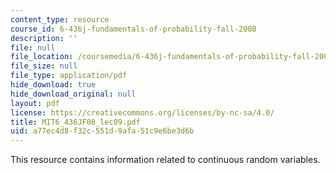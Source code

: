 ```yaml
---
content_type: resource
course_id: 6-436j-fundamentals-of-probability-fall-2008
description: ''
file: null
file_location: /coursemedia/6-436j-fundamentals-of-probability-fall-2008/a77ec4d8f32c551d9afa51c9e6be3d6b_MIT6_436JF08_lec09.pdf
file_size: null
file_type: application/pdf
hide_download: true
hide_download_original: null
layout: pdf
license: https://creativecommons.org/licenses/by-nc-sa/4.0/
title: MIT6_436JF08_lec09.pdf
uid: a77ec4d8-f32c-551d-9afa-51c9e6be3d6b
---
```

This resource contains information related to continuous random variables.
